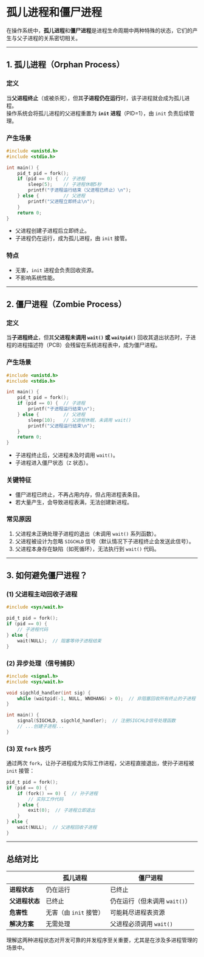 # 孤儿进程和僵尸进程

在操作系统中，**孤儿进程**和**僵尸进程**是进程生命周期中两种特殊的状态，它们的产生与父子进程的关系密切相关。

---

## **1. 孤儿进程（Orphan Process）**

### **定义**  

当**父进程终止**（或被杀死），但其**子进程仍在运行**时，该子进程就会成为孤儿进程。  
操作系统会将孤儿进程的父进程重置为 **`init` 进程**（PID=1），由 `init` 负责后续管理。

### **产生场景**  

```c
#include <unistd.h>
#include <stdio.h>

int main() {
    pid_t pid = fork();
    if (pid == 0) {  // 子进程
        sleep(5);    // 子进程休眠5秒
        printf("子进程运行结束（父进程已终止）\n");
    } else {         // 父进程
        printf("父进程立即终止\n");
    }
    return 0;
}
```

- 父进程创建子进程后立即终止。
- 子进程仍在运行，成为孤儿进程，由 `init` 接管。

### **特点**  

- 无害，`init` 进程会负责回收资源。
- 不影响系统性能。

---

## **2. 僵尸进程（Zombie Process）**

### **定义**  

当**子进程终止**，但其**父进程未调用 `wait()` 或 `waitpid()`** 回收其退出状态时，子进程的进程描述符（PCB）会残留在系统进程表中，成为僵尸进程。

### **产生场景**  

```c
#include <unistd.h>
#include <stdio.h>

int main() {
    pid_t pid = fork();
    if (pid == 0) {  // 子进程
        printf("子进程运行结束\n");
    } else {         // 父进程
        sleep(10);   // 父进程休眠，未调用 wait()
        printf("父进程运行结束\n");
    }
    return 0;
}
```

- 子进程终止后，父进程未及时调用 `wait()`。
- 子进程进入僵尸状态（`Z` 状态）。

### **关键特征**  

- 僵尸进程已终止，不再占用内存，但占用进程表条目。
- 若大量产生，会导致进程表满，无法创建新进程。

### **常见原因**  

1. 父进程未正确处理子进程的退出（未调用 `wait()` 系列函数）。  
2. 父进程被设计为忽略 `SIGCHLD` 信号（默认情况下子进程终止会发送此信号）。  
3. 父进程本身存在缺陷（如死循环），无法执行到 `wait()` 代码。

---

## **3. 如何避免僵尸进程？**

### **(1) 父进程主动回收子进程**

```c
#include <sys/wait.h>

pid_t pid = fork();
if (pid == 0) {
    // 子进程代码
} else {
    wait(NULL);  // 阻塞等待子进程结束
}
```

### **(2) 异步处理（信号捕获）**

```c
#include <signal.h>
#include <sys/wait.h>

void sigchld_handler(int sig) {
    while (waitpid(-1, NULL, WNOHANG) > 0);  // 非阻塞回收所有终止的子进程
}

int main() {
    signal(SIGCHLD, sigchld_handler);  // 注册SIGCHLD信号处理函数
    // ...创建子进程...
}
```

### **(3) 双 `fork` 技巧**  

通过两次 `fork`，让孙子进程成为实际工作进程，父进程直接退出，使孙子进程被 `init` 接管：

```c
pid_t pid = fork();
if (pid == 0) {
    if (fork() == 0) {  // 孙子进程
        // 实际工作代码
    } else {
        exit(0);  // 子进程立即退出
    }
} else {
    wait(NULL);  // 父进程回收子进程
}
```

---

## **总结对比**

|                  | **孤儿进程**                    | **僵尸进程**                    |
|------------------|-------------------------------|-------------------------------|
| **进程状态**      | 仍在运行                       | 已终止                        |
| **父进程状态**    | 已终止                         | 仍在运行（但未调用 `wait()`） |
| **危害性**        | 无害（由 `init` 接管）          | 可能耗尽进程表资源            |
| **解决方案**      | 无需处理                       | 父进程必须调用 `wait()`       |

理解这两种进程状态对开发可靠的并发程序至关重要，尤其是在涉及多进程管理的场景中。
